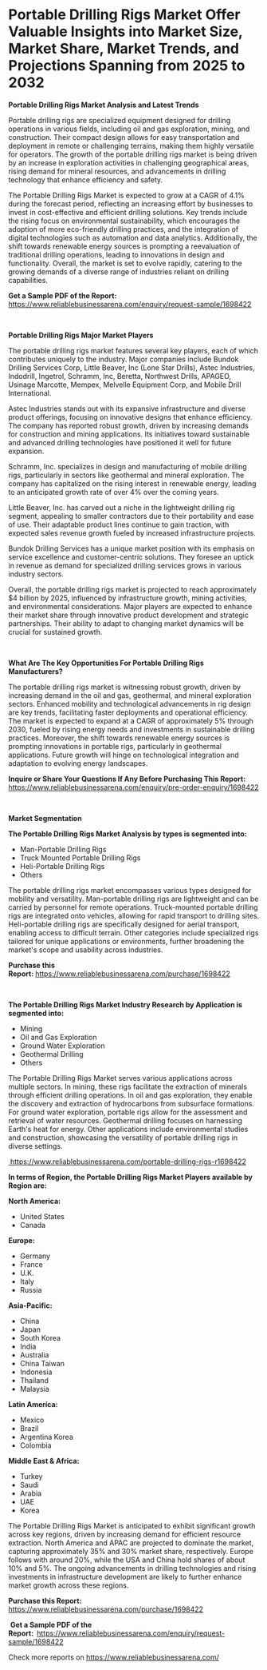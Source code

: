 <p><h1>Portable Drilling Rigs Market Offer Valuable Insights into Market Size, Market Share, Market Trends, and Projections Spanning from 2025 to 2032</h1></p><p><strong>Portable Drilling Rigs Market Analysis and Latest Trends</strong></p>
<p><p>Portable drilling rigs are specialized equipment designed for drilling operations in various fields, including oil and gas exploration, mining, and construction. Their compact design allows for easy transportation and deployment in remote or challenging terrains, making them highly versatile for operators. The growth of the portable drilling rigs market is being driven by an increase in exploration activities in challenging geographical areas, rising demand for mineral resources, and advancements in drilling technology that enhance efficiency and safety.</p><p>The Portable Drilling Rigs Market is expected to grow at a CAGR of 4.1% during the forecast period, reflecting an increasing effort by businesses to invest in cost-effective and efficient drilling solutions. Key trends include the rising focus on environmental sustainability, which encourages the adoption of more eco-friendly drilling practices, and the integration of digital technologies such as automation and data analytics. Additionally, the shift towards renewable energy sources is prompting a reevaluation of traditional drilling operations, leading to innovations in design and functionality. Overall, the market is set to evolve rapidly, catering to the growing demands of a diverse range of industries reliant on drilling capabilities.</p></p>
<p><strong>Get a Sample PDF of the Report:&nbsp;</strong> <a href="https://www.reliablebusinessarena.com/enquiry/request-sample/1698422?utm_campaign=1932&utm_medium=2&utm_source=Github&utm_content=ia&utm_term=09012025&utm_id=portable-drilling-rigs">https://www.reliablebusinessarena.com/enquiry/request-sample/1698422</a></p>
<p>&nbsp;</p>
<p><strong>Portable Drilling Rigs Major Market Players</strong></p>
<p><p>The portable drilling rigs market features several key players, each of which contributes uniquely to the industry. Major companies include Bundok Drilling Services Corp, Little Beaver, Inc (Lone Star Drills), Astec Industries, Indodrill, Ingetrol, Schramm, Inc, Beretta, Northwest Drills, APAGEO, Usinage Marcotte, Mempex, Melvelle Equipment Corp, and Mobile Drill International.</p><p>Astec Industries stands out with its expansive infrastructure and diverse product offerings, focusing on innovative designs that enhance efficiency. The company has reported robust growth, driven by increasing demands for construction and mining applications. Its initiatives toward sustainable and advanced drilling technologies have positioned it well for future expansion.</p><p>Schramm, Inc. specializes in design and manufacturing of mobile drilling rigs, particularly in sectors like geothermal and mineral exploration. The company has capitalized on the rising interest in renewable energy, leading to an anticipated growth rate of over 4% over the coming years. </p><p>Little Beaver, Inc. has carved out a niche in the lightweight drilling rig segment, appealing to smaller contractors due to their portability and ease of use. Their adaptable product lines continue to gain traction, with expected sales revenue growth fueled by increased infrastructure projects.</p><p>Bundok Drilling Services has a unique market position with its emphasis on service excellence and customer-centric solutions. They foresee an uptick in revenue as demand for specialized drilling services grows in various industry sectors.</p><p>Overall, the portable drilling rigs market is projected to reach approximately $4 billion by 2025, influenced by infrastructure growth, mining activities, and environmental considerations. Major players are expected to enhance their market share through innovative product development and strategic partnerships. Their ability to adapt to changing market dynamics will be crucial for sustained growth.</p></p>
<p>&nbsp;</p>
<p><strong>What Are The Key Opportunities For Portable Drilling Rigs Manufacturers?</strong></p>
<p><p>The portable drilling rigs market is witnessing robust growth, driven by increasing demand in the oil and gas, geothermal, and mineral exploration sectors. Enhanced mobility and technological advancements in rig design are key trends, facilitating faster deployments and operational efficiency. The market is expected to expand at a CAGR of approximately 5% through 2030, fueled by rising energy needs and investments in sustainable drilling practices. Moreover, the shift towards renewable energy sources is prompting innovations in portable rigs, particularly in geothermal applications. Future growth will hinge on technological integration and adaptation to evolving energy landscapes.</p></p>
<p><strong>Inquire or Share Your Questions If Any Before Purchasing This Report:</strong> <a href="https://www.reliablebusinessarena.com/enquiry/pre-order-enquiry/1698422?utm_campaign=1932&utm_medium=2&utm_source=Github&utm_content=ia&utm_term=09012025&utm_id=portable-drilling-rigs">https://www.reliablebusinessarena.com/enquiry/pre-order-enquiry/1698422</a></p>
<p>&nbsp;</p>
<p><strong>Market Segmentation</strong></p>
<p><strong>The Portable Drilling Rigs Market Analysis by types is segmented into:</strong></p>
<p><ul><li>Man-Portable Drilling Rigs</li><li>Truck Mounted Portable Drilling Rigs</li><li>Heli-Portable Drilling Rigs</li><li>Others</li></ul></p>
<p><p>The portable drilling rigs market encompasses various types designed for mobility and versatility. Man-portable drilling rigs are lightweight and can be carried by personnel for remote operations. Truck-mounted portable drilling rigs are integrated onto vehicles, allowing for rapid transport to drilling sites. Heli-portable drilling rigs are specifically designed for aerial transport, enabling access to difficult terrain. Other categories include specialized rigs tailored for unique applications or environments, further broadening the market's scope and usability across industries.</p></p>
<p><strong>Purchase this Report:&nbsp;</strong><a href="https://www.reliablebusinessarena.com/purchase/1698422?utm_campaign=1932&utm_medium=2&utm_source=Github&utm_content=ia&utm_term=09012025&utm_id=portable-drilling-rigs">https://www.reliablebusinessarena.com/purchase/1698422</a></p>
<p>&nbsp;</p>
<p><strong>The Portable Drilling Rigs Market Industry Research by Application is segmented into:</strong></p>
<p><ul><li>Mining</li><li>Oil and Gas Exploration</li><li>Ground Water Exploration</li><li>Geothermal Drilling</li><li>Others</li></ul></p>
<p><p>The Portable Drilling Rigs Market serves various applications across multiple sectors. In mining, these rigs facilitate the extraction of minerals through efficient drilling operations. In oil and gas exploration, they enable the discovery and extraction of hydrocarbons from subsurface formations. For ground water exploration, portable rigs allow for the assessment and retrieval of water resources. Geothermal drilling focuses on harnessing Earth's heat for energy. Other applications include environmental studies and construction, showcasing the versatility of portable drilling rigs in diverse settings.</p></p>
<p><a href="https://www.reliablebusinessarena.com/portable-drilling-rigs-r1698422?utm_campaign=1932&utm_medium=2&utm_source=Github&utm_content=ia&utm_term=09012025&utm_id=portable-drilling-rigs">&nbsp;https://www.reliablebusinessarena.com/portable-drilling-rigs-r1698422</a></p>
<p><strong>In terms of Region, the Portable Drilling Rigs Market Players available by Region are:</strong></p>
<p>
    <p> <strong> North America: </strong>
        <ul>
            <li>United States</li>
            <li>Canada</li>
        </ul>
        </p> 
    <p> <strong> Europe: </strong>
        <ul>
            <li>Germany</li>
            <li>France</li>
            <li>U.K.</li>
            <li>Italy</li>
            <li>Russia</li>
        </ul>
        </p> 
    <p> <strong> Asia-Pacific: </strong>
        <ul>
            <li>China</li>
            <li>Japan</li>
            <li>South Korea</li>
            <li>India</li>
            <li>Australia</li>
            <li>China Taiwan</li>
            <li>Indonesia</li>
            <li>Thailand</li>
            <li>Malaysia</li>
        </ul>
        </p> 
    <p> <strong> Latin America: </strong>
        <ul>
            <li>Mexico</li>
            <li>Brazil</li>
            <li>Argentina Korea</li>
            <li>Colombia</li>
        </ul>
        </p> 
    <p> <strong> Middle East & Africa: </strong>
        <ul>
            <li>Turkey</li>
            <li>Saudi</li>
            <li>Arabia</li>
            <li>UAE</li>
            <li>Korea</li>
        </ul>
    </p>
    </p>
<p><p>The Portable Drilling Rigs Market is anticipated to exhibit significant growth across key regions, driven by increasing demand for efficient resource extraction. North America and APAC are projected to dominate the market, capturing approximately 35% and 30% market share, respectively. Europe follows with around 20%, while the USA and China hold shares of about 10% and 5%. The ongoing advancements in drilling technologies and rising investments in infrastructure development are likely to further enhance market growth across these regions.</p></p>
<p><strong>Purchase this Report: </strong><a href="https://www.reliablebusinessarena.com/purchase/1698422?utm_campaign=1932&utm_medium=2&utm_source=Github&utm_content=ia&utm_term=09012025&utm_id=portable-drilling-rigs">https://www.reliablebusinessarena.com/purchase/1698422</a></p>
<p>&nbsp;<strong>Get a Sample PDF of the Report:&nbsp;&nbsp;</strong><a href="https://www.reliablebusinessarena.com/enquiry/request-sample/1698422?utm_campaign=1932&utm_medium=2&utm_source=Github&utm_content=ia&utm_term=09012025&utm_id=portable-drilling-rigs">https://www.reliablebusinessarena.com/enquiry/request-sample/1698422</a></p>
<p><strong></strong></p>
<p>Check more reports on <a href="https://www.reliablebusinessarena.com/?utm_campaign=1932&utm_medium=2&utm_source=Github&utm_content=ia&utm_term=09012025&utm_id=portable-drilling-rigs">https://www.reliablebusinessarena.com/</a></p>